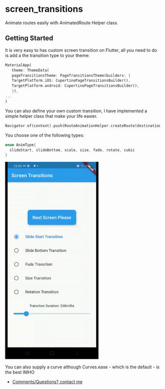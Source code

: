 # screen_transitions

Animate routes easily with AnimatedRoute Helper class.

## Getting Started

It is very easy to has custom screen transition on Flutter, all you need to do is add a the transition type to your theme: 

```dart
MaterialApp(
   theme: ThemeData(
   pageTransitionsTheme: PageTransitionsTheme(builders: {
   TargetPlatform.iOS: CupertinoPageTransitionsBuilder(),
   TargetPlatform.android: CupertinoPageTransitionsBuilder(),
   }),
...
)
```

You can also define your own custom transition, I have implemented a simple helper class that make your life easier. 

```dart
Navigator.of(context).push(RouteAnimationHelper.createRoute(destination : Screen2(), animType: AnimType.slideStart, duration: 450, curve: Curves.ease));
```

You choose one of the following types: 
```dart
enum AnimType{
  slideStart, slideBottom, scale, size, fade, rotate, cubic
}
```

![](AnimatedRoute.gif)

You can also supply a curve although Curves.ease - which is the default - is the best IMHO

- [Comments/Questions? contact me](https://www.geromino-apps.com)

